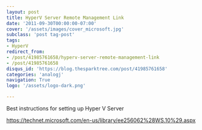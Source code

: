 ```yaml
---
layout: post
title: HyperV Server Remote Management Link
date: '2011-09-30T00:00:00-07:00'
cover: '/assets/images/cover_microsoft.jpg'
subclass: 'post tag-post'
tags:
- HyperV
redirect_from:
- /post/41985761658/hyperv-server-remote-management-link
- /post/41985761658
disqus_id: 'https://blog.thesparktree.com/post/41985761658'
categories: 'analogj'
navigation: True
logo: '/assets/logo-dark.png'

---
```

Best instructions for setting up Hyper V Server

https://technet.microsoft.com/en-us/library/ee256062%28WS.10%29.aspx
